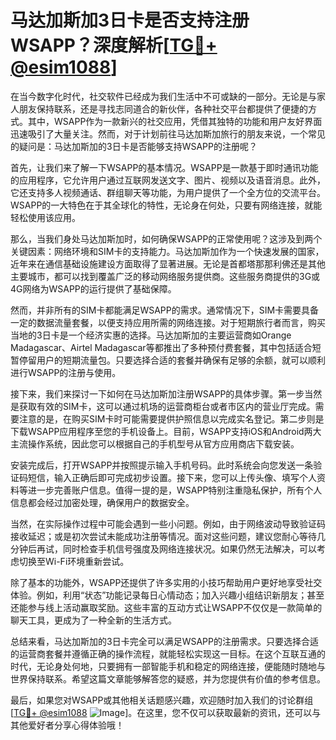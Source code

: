 # 马达加斯加3日卡是否支持注册WSAPP？深度解析[[TG💪+ @esim1088](https://t.me/s/esim1088)]

在当今数字化时代，社交软件已经成为我们生活中不可或缺的一部分。无论是与家人朋友保持联系，还是寻找志同道合的新伙伴，各种社交平台都提供了便捷的方式。其中，WSAPP作为一款新兴的社交应用，凭借其独特的功能和用户友好界面迅速吸引了大量关注。然而，对于计划前往马达加斯加旅行的朋友来说，一个常见的疑问是：马达加斯加的3日卡是否能够支持WSAPP的注册呢？

首先，让我们来了解一下WSAPP的基本情况。WSAPP是一款基于即时通讯功能的应用程序，它允许用户通过互联网发送文字、图片、视频以及语音消息。此外，它还支持多人视频通话、群组聊天等功能，为用户提供了一个全方位的交流平台。WSAPP的一大特色在于其全球化的特性，无论身在何处，只要有网络连接，就能轻松使用该应用。

那么，当我们身处马达加斯加时，如何确保WSAPP的正常使用呢？这涉及到两个关键因素：网络环境和SIM卡的支持能力。马达加斯加作为一个快速发展的国家，近年来在通信基础设施建设方面取得了显著进展。无论是首都塔那那利佛还是其他主要城市，都可以找到覆盖广泛的移动网络服务提供商。这些服务商提供的3G或4G网络为WSAPP的运行提供了基础保障。

然而，并非所有的SIM卡都能满足WSAPP的需求。通常情况下，SIM卡需要具备一定的数据流量套餐，以便支持应用所需的网络连接。对于短期旅行者而言，购买当地的3日卡是一个经济实惠的选择。马达加斯加的主要运营商如Orange Madagascar、Airtel Madagascar等都推出了多种预付费套餐，其中包括适合短暂停留用户的短期流量包。只要选择合适的套餐并确保有足够的余额，就可以顺利进行WSAPP的注册与使用。

接下来，我们来探讨一下如何在马达加斯加注册WSAPP的具体步骤。第一步当然是获取有效的SIM卡，这可以通过机场的运营商柜台或者市区内的营业厅完成。需要注意的是，在购买SIM卡时可能需要提供护照信息以完成实名登记。第二步则是下载WSAPP应用程序至您的手机设备上。目前，WSAPP支持iOS和Android两大主流操作系统，因此您可以根据自己的手机型号从官方应用商店下载安装。

安装完成后，打开WSAPP并按照提示输入手机号码。此时系统会向您发送一条验证码短信，输入正确后即可完成初步设置。接下来，您可以上传头像、填写个人资料等进一步完善账户信息。值得一提的是，WSAPP特别注重隐私保护，所有个人信息都会经过加密处理，确保用户的数据安全。

当然，在实际操作过程中可能会遇到一些小问题。例如，由于网络波动导致验证码接收延迟；或是初次尝试未能成功注册等情况。面对这些问题，建议您耐心等待几分钟后再试，同时检查手机信号强度及网络连接状况。如果仍然无法解决，可以考虑切换至Wi-Fi环境重新尝试。

除了基本的功能外，WSAPP还提供了许多实用的小技巧帮助用户更好地享受社交体验。例如，利用“状态”功能记录每日心情动态；加入兴趣小组结识新朋友；甚至还能参与线上活动赢取奖励。这些丰富的互动方式让WSAPP不仅仅是一款简单的聊天工具，更成为了一种全新的生活方式。

总结来看，马达加斯加的3日卡完全可以满足WSAPP的注册需求。只要选择合适的运营商套餐并遵循正确的操作流程，就能轻松实现这一目标。在这个互联互通的时代，无论身处何地，只要拥有一部智能手机和稳定的网络连接，便能随时随地与世界保持联系。希望这篇文章能够解答您的疑惑，并为您提供有价值的参考信息。

最后，如果您对WSAPP或其他相关话题感兴趣，欢迎随时加入我们的讨论群组[[TG💪+ @esim1088](https://t.me/s/esim1088) ![Image](https://i.postimg.cc/4NQfJmqS/Snipaste-2025-05-13-00-14-12.png)]。在这里，您不仅可以获取最新的资讯，还可以与其他爱好者分享心得体验哦！
